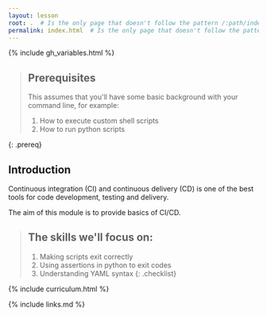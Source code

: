 ```yaml
---
layout: lesson
root: .  # Is the only page that doesn't follow the pattern /:path/index.html
permalink: index.html  # Is the only page that doesn't follow the pattern /:path/index.html
---
```

{% include gh_variables.html %}

> ## Prerequisites
>
> This assumes that you'll have some basic background with your command line, for example:
>
> 1. How to execute custom shell scripts
> 2. How to run python scripts
>
{: .prereq}

Introduction
------------

Continuous integration (CI) and continuous delivery (CD) is one of the best tools for code development, testing and delivery.

The aim of this module is to provide basics of CI/CD.

> ## The skills we'll focus on:
>
> 1.  Making scripts exit correctly
> 2.  Using assertions in python to exit codes
> 3.  Understanding YAML syntax
{: .checklist}

{% include curriculum.html %}

{% include links.md %}
